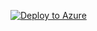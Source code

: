 [![Deploy to Azure](https://aka.ms/deploytoazurebutton)](https://portal.azure.com/#create/Microsoft.Template/uri/https%3A%2F%2Fgithub.com%2FUtkarshaRaj%2Fgit-test%2Fblob%2Fmaster%2FLH-Mainfile.json)










